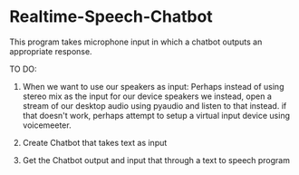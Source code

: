 # Realtime-Speech-Chatbot
This program takes microphone input in which a chatbot outputs an appropriate response.

TO DO:
1) When we want to use our speakers as input:
Perhaps instead of using stereo mix as the input for our device speakers we instead,
open a stream of our desktop audio using pyaudio and listen to that instead.
if that doesn't work, perhaps attempt to setup a virtual input device using voicemeeter.

2) Create Chatbot that takes text as input
 
3) Get the Chatbot output and input that through a text to speech program
